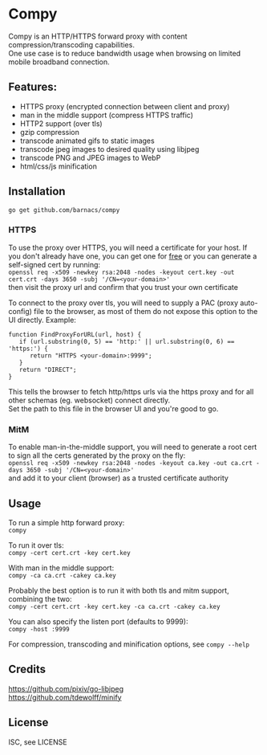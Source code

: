 Compy
=====

Compy is an HTTP/HTTPS forward proxy with content compression/transcoding capabilities.  
One use case is to reduce bandwidth usage when browsing on limited mobile broadband connection.


Features:
---------

- HTTPS proxy (encrypted connection between client and proxy)
- man in the middle support (compress HTTPS traffic)
- HTTP2 support (over tls)
- gzip compression
- transcode animated gifs to static images
- transcode jpeg images to desired quality using libjpeg
- transcode PNG and JPEG images to WebP
- html/css/js minification


Installation
------------

`go get github.com/barnacs/compy`

### HTTPS
To use the proxy over HTTPS, you will need a certificate for your host. If you don't already have one, you can get one for [free](https://letsencrypt.org/) or you can generate a self-signed cert by running:  
`openssl req -x509 -newkey rsa:2048 -nodes -keyout cert.key -out cert.crt -days 3650 -subj '/CN=<your-domain>'`  
then visit the proxy url and confirm that you trust your own certificate

To connect to the proxy over tls, you will need to supply a PAC (proxy auto-config) file to the browser, as most of them do not expose this option to the UI directly. Example:  
```
function FindProxyForURL(url, host) {
   if (url.substring(0, 5) == 'http:' || url.substring(0, 6) == 'https:') {
      return "HTTPS <your-domain>:9999";
   }
   return "DIRECT";
}

```
This tells the browser to fetch http/https urls via the https proxy and for all other schemas (eg. websocket) connect directly.  
Set the path to this file in the browser UI and you're good to go.

### MitM
To enable man-in-the-middle support, you will need to generate a root cert to sign all the certs generated by the proxy on the fly:  
`openssl req -x509 -newkey rsa:2048 -nodes -keyout ca.key -out ca.crt -days 3650 -subj '/CN=<your-domain>'`  
and add it to your client (browser) as a trusted certificate authority


Usage
-----

To run a simple http forward proxy:  
`compy`

To run it over tls:  
`compy -cert cert.crt -key cert.key`

With man in the middle support:  
`compy -ca ca.crt -cakey ca.key`

Probably the best option is to run it with both tls and mitm support, combining the two:  
`compy -cert cert.crt -key cert.key -ca ca.crt -cakey ca.key`

You can also specify the listen port (defaults to 9999):  
`compy -host :9999`

For compression, transcoding and minification options, see `compy --help`


Credits
-------

https://github.com/pixiv/go-libjpeg  
https://github.com/tdewolff/minify


License
-------

ISC, see LICENSE

